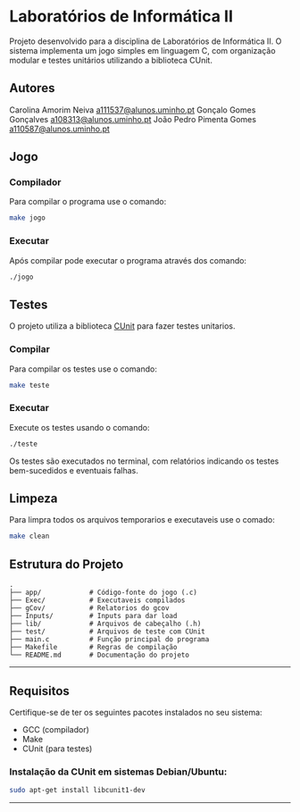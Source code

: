 # Laboratórios de Informática II

Projeto desenvolvido para a disciplina de Laboratórios de Informática II. O sistema implementa um jogo simples em linguagem C, com organização modular e testes unitários utilizando a biblioteca CUnit.

## Autores

Carolina Amorim Neiva    <a111537@alunos.uminho.pt>
Gonçalo Gomes Gonçalves  <a108313@alunos.uminho.pt>
João Pedro Pimenta Gomes <a110587@alunos.uminho.pt>

## Jogo

### Compilador

Para compilar o programa use o comando:

```bash
make jogo 
```

### Executar

Após compilar pode executar o programa através dos comando:

```bash
./jogo
```

## Testes 

O projeto utiliza a biblioteca [CUnit](https://cunit.sourceforge.net/) para fazer testes unitarios.

### Compilar 

Para compilar os testes use o comando:

```bash
make teste
```

### Executar

Execute os testes usando o comando: 

```bash
./teste 
```

Os testes são executados no terminal, com relatórios indicando os testes bem-sucedidos e eventuais falhas.

## Limpeza 

Para limpra todos os arquivos temporarios e executaveis use o comado: 

```bash
make clean
```

## Estrutura do Projeto

```
.
├── app/            # Código-fonte do jogo (.c)
├── Exec/           # Executaveis compilados
├── gCov/           # Relatorios do gcov
├── Inputs/         # Inputs para dar load 
├── lib/            # Arquivos de cabeçalho (.h)
├── test/           # Arquivos de teste com CUnit
├── main.c          # Função principal do programa
├── Makefile        # Regras de compilação
└── README.md       # Documentação do projeto
```

---

## Requisitos

Certifique-se de ter os seguintes pacotes instalados no seu sistema:

- GCC (compilador)
- Make
- CUnit (para testes)

### Instalação da CUnit em sistemas Debian/Ubuntu:

```bash
sudo apt-get install libcunit1-dev
```

---